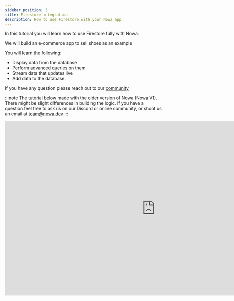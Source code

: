 ```yaml
---
sidebar_position: 3
title: Firestore integration
description: How to use Firestore with your Nowa app
---
```


In this tutorial you will learn how to use Firestore fully with Nowa.

We will build an e-commerce app to sell shoes as an example

You will learn the following:
- Display data from the database
- Perform advanced queries on them
- Stream data that updates live
- Add data to the database. 

If you have any question please reach out to our [community](https://community.nowa.dev)

:::note
The tutorial below made with the older version of Nowa (Nowa V1). There might be slight differences in building the logic. If you have a question feel free to ask us on our Discord or online community, or shoot us an email at team@nowa.dev
:::


<iframe width="958" height="559" src="https://www.youtube.com/embed/vg4-c-BQCrk" title="Firestore Full Tutorial | Build a Flutter e-commerce app to sell shoes using Nowa and Firebase" frameborder="0" allow="accelerometer; autoplay; clipboard-write; encrypted-media; gyroscope; picture-in-picture; web-share" referrerpolicy="strict-origin-when-cross-origin" allowfullscreen></iframe>